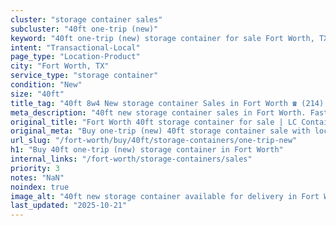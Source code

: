 ```yaml
---
cluster: "storage container sales"
subcluster: "40ft one-trip (new)"
keyword: "40ft one-trip (new) storage container for sale Fort Worth, TX"
intent: "Transactional-Local"
page_type: "Location-Product"
city: "Fort Worth, TX"
service_type: "storage container"
condition: "New"
size: "40ft"
title_tag: "40ft 8w4 New storage container Sales in Fort Worth ☎ (214) 524-4168 | LC Container"
meta_description: "40ft new storage container sales in Fort Worth. Fast delivery, competitive pricing. Serving storage containers area. Quote ID: LSI. Call (214) 524-4168 for your free quote today."
original_title: "Fort Worth 40ft storage container for sale | LC Container"
original_meta: "Buy one-trip (new) 40ft storage container sale with local delivery in Fort Worth, TX. LC Container — local Since 2003. Request a fast quote today."
url_slug: "/fort-worth/buy/40ft/storage-containers/one-trip-new"
h1: "Buy 40ft one-trip (new) storage container in Fort Worth"
internal_links: "/fort-worth/storage-containers/sales"
priority: 3
notes: "NaN"
noindex: true
image_alt: "40ft new storage container available for delivery in Fort Worth"
last_updated: "2025-10-21"
---
```


<!-- TODO: Add unique city/inventory copy, images, and internal links here. -->
